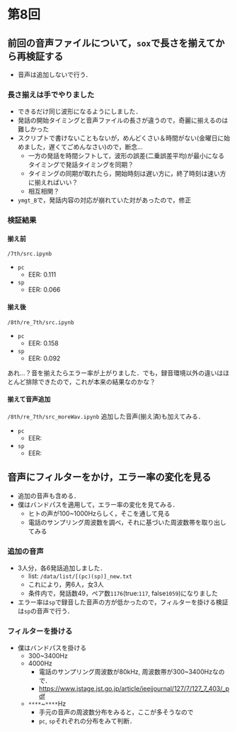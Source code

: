 # 第8回
## 前回の音声ファイルについて，`sox`で長さを揃えてから再検証する
  - 音声は追加しないで行う．
### 長さ揃えは手でやりました
- できるだけ同じ波形になるようにしました．
- 発話の開始タイミングと音声ファイルの長さが違うので，奇麗に揃えるのは難しかった
- スクリプトで書けないこともないが，めんどくさい＆時間がない(金曜日に始めました，遅くてごめんなさい)ので，断念…
  - 一方の発話を時間シフトして，波形の誤差(二乗誤差平均)が最小になるタイミングで発話タイミングを同期？
  - タイミングの同期が取れたら，開始時刻は遅い方に，終了時刻は速い方に揃えればいい？
  - 相互相関？
- `ymgt_B`で，発話内容の対応が崩れていた対があったので，修正
### 検証結果
#### 揃え前
`/7th/src.ipynb`
- `pc`
  - EER: 0.111
- `sp`
  - EER: 0.066

#### 揃え後
`/8th/re_7th/src.ipynb`
- `pc`
  - EER: 0.158
- `sp`
  - EER: 0.092

あれ…？音を揃えたらエラー率が上がりました．でも，録音環境以外の違いはほとんど排除できたので，これが本来の結果なのかな？

#### 揃えて音声追加
`/8th/re_7th/src_moreWav.ipynb`
追加した音声(揃え済)も加えてみる．
- `pc`
  - EER: 
- `sp`
  - EER: 

## 音声にフィルターをかけ，エラー率の変化を見る
- 追加の音声も含める．
- 僕はバンドパスを適用して，エラー率の変化を見てみる．
  - ヒトの声が100~1000Hzらしく，そこを通して見る
  - 電話のサンプリング周波数を調べ，それに基づいた周波数帯を取り出してみる
### 追加の音声
- 3人分，各6発話追加しました．
  - list: `/data/list/[(pc)(sp)]_new.txt`
  - これにより，男6人，女3人
  - 条件内で，発話数49，ペア数`1176`(true:`117`, false`1059`)になりました
- エラー率は`sp`で録音した音声の方が低かったので，フィルターを掛ける検証は`sp`の音声で行う．
### フィルターを掛ける
- 僕はバンドパスを掛ける
  - 300~3400Hz
  - 4000Hz
    - 電話のサンプリング周波数が80kHz, 周波数帯が300~3400Hzなので．
    - https://www.jstage.jst.go.jp/article/ieejjournal/127/7/127_7_403/_pdf
  - `****`~`****`Hz
    - 手元の音声の周波数分布をみると，ここが多そうなので
    - `pc`, `sp`それぞれの分布をみて判断．